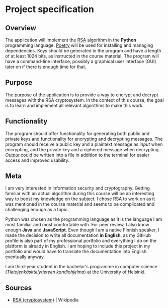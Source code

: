 # Project specification

## Overview

The application will implement the [RSA](https://en.wikipedia.org/wiki/RSA_(cryptosystem)) algorithm in the **Python** programming language. [Poetry](https://python-poetry.org/) will be used for installing and managing dependencies. Keys should be generated in the program and have a length of at least 1024 bits, as instructed in the course material. The program will have a command-line interface, possibly a graphical user interface (GUI) later on if there is enough time for that.

## Purpose

The purpose of the application is to provide a way to encrypt and decrypt messages with the RSA cryptosystem. In the context of this course, the goal is to learn and implement all relevant algorithms to make this work.

## Functionality

The program should offer functionality for generating both public and private keys and functionality for encrypting and decrypting messages. The program should receive a public key and a plaintext message as *input* when encrypting, and the private key and a ciphered message when decrypting. *Output* could be written into a file in addition to the terminal for easier access and improved usability.

## Meta

I am very interested in information security and cryptography. Getting familiar with an actual algorithm during this course will be an interesting way to boost my knowledge on the subject. I chose RSA to work on as it was mentioned in the course material and seems to be complicated and challenging enough as a topic.

Python was chosen as the programming language as it is the language I am most familiar and most comfortable with. For peer review, I also know enough **Java** and **JavaScript**. Even though I am a native Finnish speaker, I made the decision to write all documentation **in English**, as my GitHub profile is also part of my professional portfolio and everything I do on the platform is already in English. I am hoping to include this project in my portfolio and would have to translate the documentation into English eventually anyway.

I am third-year student in the bachelor's programme in computer science (*Tietojenkäsittelytieteen kandiohjelma*) at the University of Helsinki.

## Sources

- [RSA (cryptosystem)](https://en.wikipedia.org/wiki/RSA_(cryptosystem)) | Wikipedia
